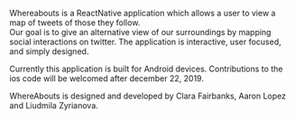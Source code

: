 Whereabouts is a ReactNative application which allows a user to view a map of tweets of those they follow.  
Our goal is to give an alternative view of our surroundings by mapping social interactions on twitter.
The application is interactive, user focused, and simply designed.  

Currently this application is built for Android devices.  Contributions to the ios code will be welcomed after december 22, 2019.

WhereAbouts is designed and developed by Clara Fairbanks, Aaron Lopez and Liudmila Zyrianova.
